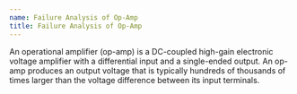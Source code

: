 ```yaml
---
name: Failure Analysis of Op-Amp
title: Failure Analysis of Op-Amp
---
```


An operational amplifier (op-amp) is a DC-coupled high-gain electronic voltage amplifier with a differential input and a single-ended output. An op-amp produces an output voltage that is typically hundreds of thousands of times larger than the voltage difference between its input terminals.
